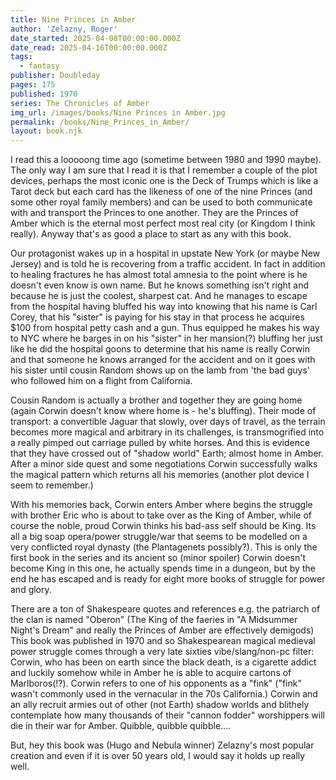 ```yaml
---
title: Nine Princes in Amber
author: 'Zelazny, Roger'
date_started: 2025-04-08T00:00:00.000Z
date_read: 2025-04-16T00:00:00.000Z
tags:
  - fantasy
publisher: Doubleday
pages: 175
published: 1970
series: The Chronicles of Amber
img_url: /images/books/Nine Princes in Amber.jpg
permalink: /books/Nine_Princes_in_Amber/
layout: book.njk
---
```

I read this a looooong time ago (sometime between 1980 and 1990 maybe).  The only way I am sure that I read it is that I remember a couple of the plot devices, perhaps the most iconic one is the Deck of Trumps which is like a Tarot deck but each card has the likeness of one of the nine Princes (and some other royal family members) and can be used to both communicate with and transport the Princes to one another.  They are the Princes of Amber which is the eternal most perfect most real city (or Kingdom I think really). Anyway that's as good a place to start as any with this book.  

Our protagonist wakes up in a hospital in upstate New York (or maybe New Jersey) and is told he is recovering from a traffic accident.  In fact in addition to healing fractures he has almost total amnesia to the point where is he doesn't even know is own name.  But he knows something isn't right and because he is just the coolest, sharpest cat. And he manages to escape from the hospital having bluffed his way into knowing that his name is Carl Corey, that his "sister" is paying for his stay in that process he acquires $100 from hospital petty cash and a gun. Thus equipped he makes his way to NYC where he barges in on his "sister" in her mansion(?) bluffing her just like he did the hospital goons to determine that his name is really Corwin and that someone he knows arranged for the accident and on it goes with his sister until cousin Random shows up on the lamb from 'the bad guys' who followed him on a flight from California.  

Cousin Random is actually a brother and together they are going home (again Corwin doesn't know where home is - he's bluffing). Their mode of transport: a convertible Jaguar that slowly, over days of travel, as the terrain becomes more magical and arbitrary in its challenges, is transmogrified into a really pimped out carriage pulled by white horses. And this is evidence that they have crossed out of "shadow world" Earth; almost home in Amber.  After a minor side quest and some negotiations Corwin successfully walks the magical pattern which returns all his memories (another plot device I seem to remember.) 

With his memories back, Corwin enters Amber where begins the struggle with brother Eric who is about to take over as the King of Amber, while of course the noble, proud Corwin thinks his bad-ass self should be King.  Its all a big soap opera/power struggle/war that seems to be modelled on a very conflicted royal dynasty (the Plantagenets possibly?).  This is only the first book in the series and its ancient so (minor spoiler) Corwin doesn't become King in this one, he actually spends time in a dungeon, but by the end he has escaped and is ready for eight more books of struggle for power and glory.

There are a ton of Shakespeare quotes and references e.g. the patriarch of the clan is named "Oberon" (The King of the faeries in "A Midsummer Night's Dream" and really the Princes of Amber are effectively demigods)  This book was published in 1970 and so Shakespearean magical medieval power struggle comes through a very late sixties vibe/slang/non-pc filter: Corwin, who has been on earth since the black death, is a cigarette addict and luckily somehow while in Amber he is able to acquire cartons of Marlboros(!?). Corwin refers to one of his opponents as a "fink" ("fink" wasn't commonly used in the vernacular in the 70s California.)  Corwin and an ally recruit armies out of other (not Earth) shadow worlds and blithely contemplate how many thousands of their "cannon fodder" worshippers will die in their war for Amber.  Quibble, quibble quibble....

But, hey this book was (Hugo and Nebula winner) Zelazny's most popular creation and even if it is over 50 years old, I would say it holds up really well.
